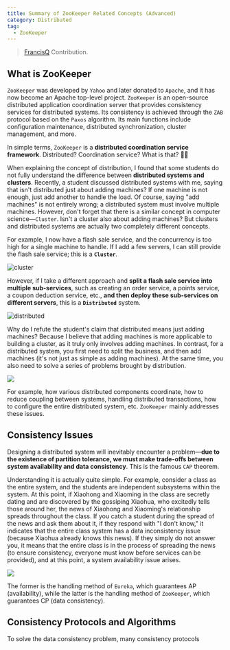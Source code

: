 ```yaml
---
title: Summary of ZooKeeper Related Concepts (Advanced)
category: Distributed
tag:
  - ZooKeeper
---
```


> [FrancisQ](https://juejin.im/user/5c33853851882525ea106810) Contribution.

## What is ZooKeeper

`ZooKeeper` was developed by `Yahoo` and later donated to `Apache`, and it has now become an Apache top-level project. `ZooKeeper` is an open-source distributed application coordination server that provides consistency services for distributed systems. Its consistency is achieved through the `ZAB` protocol based on the `Paxos` algorithm. Its main functions include configuration maintenance, distributed synchronization, cluster management, and more.

In simple terms, `ZooKeeper` is a **distributed coordination service framework**. Distributed? Coordination service? What is that? 🤔🤔

When explaining the concept of distribution, I found that some students do not fully understand the difference between **distributed systems and clusters**. Recently, a student discussed distributed systems with me, saying that isn't distributed just about adding machines? If one machine is not enough, just add another to handle the load. Of course, saying "add machines" is not entirely wrong; a distributed system must involve multiple machines. However, don't forget that there is a similar concept in computer science—`Cluster`. Isn't a cluster also about adding machines? But clusters and distributed systems are actually two completely different concepts.

For example, I now have a flash sale service, and the concurrency is too high for a single machine to handle. If I add a few servers, I can still provide the flash sale service; this is a **`Cluster`**.

![cluster](https://oss.javaguide.cn/p3-juejin/60263e969b9e4a0f81724b1f4d5b3d58~tplv-k3u1fbpfcp-zoom-1.jpeg)

However, if I take a different approach and **split a flash sale service into multiple sub-services**, such as creating an order service, a points service, a coupon deduction service, etc., **and then deploy these sub-services on different servers**, this is a **`Distributed`** system.

![distributed](https://oss.javaguide.cn/p3-juejin/0d42e7b4249144b3a77a0c519216ae3d~tplv-k3u1fbpfcp-zoom-1.jpeg)

Why do I refute the student's claim that distributed means just adding machines? Because I believe that adding machines is more applicable to building a cluster, as it truly only involves adding machines. In contrast, for a distributed system, you first need to split the business, and then add machines (it's not just as simple as adding machines). At the same time, you also need to solve a series of problems brought by distribution.

![](https://oss.javaguide.cn/p3-juejin/e3662ca1a09c4444b07f15dbf85c6ba8~tplv-k3u1fbpfcp-zoom-1.jpeg)

For example, how various distributed components coordinate, how to reduce coupling between systems, handling distributed transactions, how to configure the entire distributed system, etc. `ZooKeeper` mainly addresses these issues.

## Consistency Issues

Designing a distributed system will inevitably encounter a problem—**due to the existence of partition tolerance, we must make trade-offs between system availability and data consistency**. This is the famous `CAP` theorem.

Understanding it is actually quite simple. For example, consider a class as the entire system, and the students are independent subsystems within the system. At this point, if Xiaohong and Xiaoming in the class are secretly dating and are discovered by the gossiping Xiaohua, who excitedly tells those around her, the news of Xiaohong and Xiaoming's relationship spreads throughout the class. If you catch a student during the spread of the news and ask them about it, if they respond with "I don't know," it indicates that the entire class system has a data inconsistency issue (because Xiaohua already knows this news). If they simply do not answer you, it means that the entire class is in the process of spreading the news (to ensure consistency, everyone must know before services can be provided), and at this point, a system availability issue arises.

![](https://oss.javaguide.cn/p3-juejin/38b9ff4b193e4487afe32c9710c6d644~tplv-k3u1fbpfcp-zoom-1-20230717160254318-20230717160259975.jpeg)

The former is the handling method of `Eureka`, which guarantees AP (availability), while the latter is the handling method of `ZooKeeper`, which guarantees CP (data consistency).

## Consistency Protocols and Algorithms

To solve the data consistency problem, many consistency protocols
